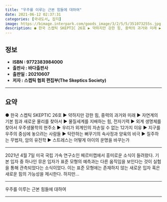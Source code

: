 ```yaml
---
title: "우주를 이루는 근본 힘들에 대하여"
date: 2021-06-12 02:37:31
categories: [국내도서, 잡지]
image: https://bimage.interpark.com/goods_image/3/2/5/5/351073255s.jpg
description: ● 한국 스켑틱 SKEPTIC 26호 ▶ 약하지만 강한 힘, 중력의 과거와 미래 ▶ 자연계의 기본 힘과 새로운 물리를 찾아서 ▶ 물질세계를 지배하는 힘, 전자기력 ▶ 외계 생명체를 찾아서 우주생물학의 현주소 ▶ 우리가 외계인의 자손일 수 없는
---
```


## **정보**

- **ISBN : 9772383984000**
- **출판사 : 바다출판사**
- **출판일 : 20210607**
- **저자 : 스켑틱 협회 편집부(The Skeptics Society)**

------



## **요약**

●  한국 스켑틱 SKEPTIC 26호		   ▶ 약하지만 강한 힘, 중력의 과거와 미래 		   ▶ 자연계의 기본 힘과 새로운 물리를 찾아서 		   ▶ 물질세계를 지배하는 힘, 전자기력		   ▶ 외계 생명체를 찾아서 우주생물학의 현주소 		   ▶ 우리가 외계인의 자손일 수 없는 12가지 이유 		   ▶ 지구를 우주의 중심에 놓으려는 사람들		   ▶ 탁란하는 뻐꾸기의 속사정과 양육의 비극  		   ▶ 질주하는 무법자, 암의 유전학		   ▶ 스트레스는 어떻게 아이의 운명을 바꾸는가

------

2021년 4월 7일 미국 국립 가속 연구소인 페르미랩에서 흥미로운 소식이 들려왔다. 기본 입자 중 하나인 뮤온 입자가 표준 모형의 예측과는 다른 움직임을 보인다는 것이 실험을 통해 관측되었다는 소식이었다. 이는 표준 모형에는 존재하지 않는 새로운 입자 혹은 새로운 힘의 가능성을 제시한다. 하지만... 

------


우주를 이루는 근본 힘들에 대하여 

------


